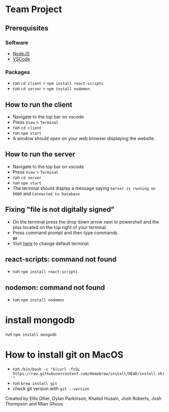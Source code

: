 # Team Project

## Prerequisites
### Software
* [NodeJS](https://nodejs.org/en)
* [VSCode](https://code.visualstudio.com/)

### Packages
* run `cd client` > `npm install react-scripts`
* run `cd server` > `npm install nodemon`

## How to run the client

* Navigate to the top bar on vscode
* Press `View` > `Terminal`
* run `cd client`
* run `npm start`
* A window should open on your web browser displaying the website.

## How to run the server

* Navigate to the top bar on vscode
* Press `View` > `Terminal`
* run `cd server`
* run `npm start`
* The terminal should display a message saying `Server is running on 8080` and `Connected to Database`

## Fixing "file is not digitally signed"

* On the terminal press the drop down arrow next to powershell and the plus located on the top right of your terminal.
* Press command prompt and then type commands.
<br/> **or**
* Visit [here](https://stackoverflow.com/questions/44435697/change-the-default-terminal-in-visual-studio-code) to change default terminal.

## react-scripts: command not found
* run `npm install react-scripts`

## nodemon: command not found
* run `npm install nodemon`

# install mongodb
run `npm install mongodb`

# How to install git on MacOS

* run `/bin/bash -c "$(curl -fsSL https://raw.githubusercontent.com/Homebrew/install/HEAD/install.sh)"`
* run `brew install git`
* check git version with `git --version`

Created by Ellis Ollier, Dylan Parkinson, Khaled Husain, Josh Roberts, Josh Thompson and Mian Ghous
